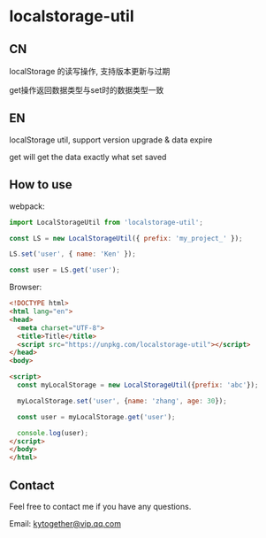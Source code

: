 # localstorage-util

## CN
localStorage 的读写操作, 支持版本更新与过期

get操作返回数据类型与set时的数据类型一致

## EN
localStorage util, support version upgrade & data expire

get will get the data exactly what set saved

## How to use 

webpack:
```javascript
import LocalStorageUtil from 'localstorage-util';

const LS = new LocalStorageUtil({ prefix: 'my_project_' });

LS.set('user', { name: 'Ken' });

const user = LS.get('user');
```

Browser:
```html
<!DOCTYPE html>
<html lang="en">
<head>
  <meta charset="UTF-8">
  <title>Title</title>
  <script src="https://unpkg.com/localstorage-util"></script>
</head>
<body>

<script>
  const myLocalStorage = new LocalStorageUtil({prefix: 'abc'});

  myLocalStorage.set('user', {name: 'zhang', age: 30});

  const user = myLocalStorage.get('user');

  console.log(user);
</script>
</body>
</html>
```

## Contact
 Feel free to contact me if you have any questions.
 
 Email: kytogether@vip.qq.com
